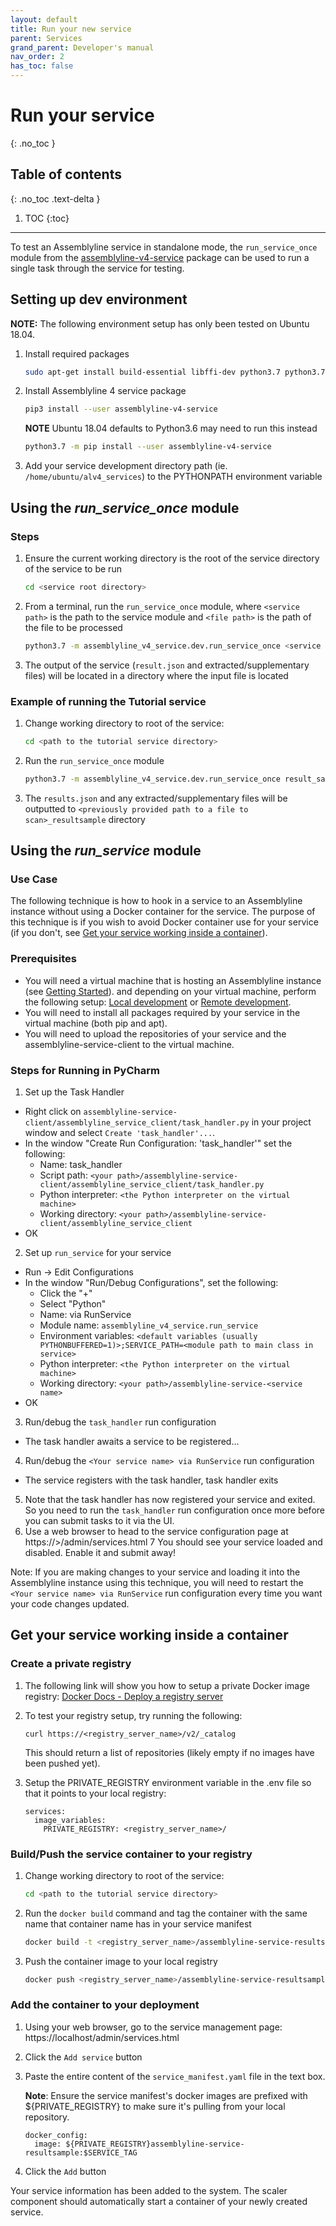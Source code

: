 ```yaml
---
layout: default
title: Run your new service
parent: Services
grand_parent: Developer's manual
nav_order: 2
has_toc: false
---
```


# Run your service
{: .no_toc }


## Table of contents
{: .no_toc .text-delta }

1. TOC
{:toc}

---

To test an Assemblyline service in standalone mode, the
`run_service_once` module from the [assemblyline-v4-service](https://pypi.org/project/assemblyline-v4-service/) package
can be used to run a single task through the service for testing.

## Setting up dev environment
**NOTE:** The following environment setup has only been tested on Ubuntu 18.04.

1. Install required packages

    ```bash
    sudo apt-get install build-essential libffi-dev python3.7 python3.7-dev python3-pip automake autoconf libtool libfuzzy-dev
    ```
    
2. Install Assemblyline 4 service package

    ```bash
    pip3 install --user assemblyline-v4-service
    ```
    **NOTE** Ubuntu 18.04 defaults to Python3.6 may need to run this instead 
    ```bash
    python3.7 -m pip install --user assemblyline-v4-service
    ```
3. Add your service development directory path (ie. `/home/ubuntu/alv4_services`) to the PYTHONPATH environment variable

## Using the *run_service_once* module
### Steps
1. Ensure the current working directory is the root of the service directory of the service to be run

    ```bash
    cd <service root directory>
   ```
   
2. From a terminal, run the `run_service_once` module, where `<service path>` is the path to the service module and `<file path>` is the path of the file to be processed

    ```bash
   python3.7 -m assemblyline_v4_service.dev.run_service_once <service path> <file path>
   ```
   
3. The output of the service (`result.json` and extracted/supplementary files) will be located in a directory where the
   input file is located 
   
### Example of running the Tutorial service
1. Change working directory to root of the service:

    ```bash
   cd <path to the tutorial service directory>
   ```
   
2. Run the `run_service_once` module

    ```bash
    python3.7 -m assemblyline_v4_service.dev.run_service_once result_sample.ResultSample <path to a file to scan>
   ```
   
3. The `results.json` and any extracted/supplementary files will be outputted to `<previously provided path to a file to scan>_resultsample` directory

## Using the *run_service* module
### Use Case
The following technique is how to hook in a service to an Assemblyline instance without using a Docker container for the service.
The purpose of this technique is if you wish to avoid Docker container use for your service (if you don't, see 
[Get your service working inside a container](https://cybercentrecanada.github.io/assemblyline4_docs/docs/developer_manual/services/run_your_service.html#get-your-service-working-inside-a-container)).

### Prerequisites
- You will need a virtual machine that is hosting an Assemblyline instance (see [Getting Started](https://cybercentrecanada.github.io/assemblyline4_docs/docs/developer_manual/Assemblyline/getting_started.html)).
and depending on your virtual machine, perform the following setup: [Local development](https://cybercentrecanada.github.io/assemblyline4_docs/docs/developer_manual/Assemblyline/local_development.html) or 
[Remote development](https://cybercentrecanada.github.io/assemblyline4_docs/docs/developer_manual/Assemblyline/remote_development.html).
- You will need to install all packages required by your service in the virtual machine (both pip and apt).
- You will need to upload the repositories of your service and the assemblyline-service-client to the virtual machine.

### Steps for Running in PyCharm
1. Set up the Task Handler
- Right click on `assemblyline-service-client/assemblyline_service_client/task_handler.py` in your project window and select `Create 'task_handler'...`.
- In the window "Create Run Configuration: 'task_handler'" set the following:
  - Name: task_handler
  - Script path: `<your path>/assemblyline-service-client/assemblyline_service_client/task_handler.py`
  - Python interpreter: `<the Python interpreter on the virtual machine>`
  - Working directory: `<your path>/assemblyline-service-client/assemblyline_service_client`
- OK

2. Set up `run_service` for your service
- Run -> Edit Configurations
- In the window "Run/Debug Configurations", set the following:
  - Click the "+"
  - Select "Python"
  - Name: <Your service name> via RunService
  - Module name: `assemblyline_v4_service.run_service`
  - Environment variables: `<default variables (usually PYTHONBUFFERED=1)>;SERVICE_PATH=<module path to main class in service>`
  - Python interpreter: `<the Python interpreter on the virtual machine>`
  - Working directory: `<your path>/assemblyline-service-<service name>`
- OK

3. Run/debug the `task_handler` run configuration
- The task handler awaits a service to be registered...
4. Run/debug the `<Your service name> via RunService` run configuration
- The service registers with the task handler, task handler exits
5. Note that the task handler has now registered your service and exited. So you need to 
run the `task_handler` run configuration once more before you can submit tasks to it via the UI.
6. Use a web browser to head to the service configuration page at https://<virtual machine IP>>/admin/services.html
7 You should see your service loaded and disabled. Enable it and submit away!

Note: If you are making changes to your service and loading it into the Assemblyline instance using this technique, 
you will need to restart the `<Your service name> via RunService` run configuration every time you want your code changes
updated.

## Get your service working inside a container

### Create a private registry
1. The following link will show you how to setup a private Docker image registry: 
[Docker Docs - Deploy a registry server](https://docs.docker.com/registry/deploying/)

2. To test your registry setup, try running the following:
    ```
   curl https://<registry_server_name>/v2/_catalog
    ```
   This should return a list of repositories (likely empty if no images have been pushed yet).
3. Setup the PRIVATE_REGISTRY environment variable in the .env file so that it points to your local registry:
    ```
    services:
      image_variables:
        PRIVATE_REGISTRY: <registry_server_name>/
    ```

### Build/Push the service container to your registry
1. Change working directory to root of the service:

    ```bash
   cd <path to the tutorial service directory>
   ```
   
2. Run the `docker build` command and tag the container with the same name that container name has in your service manifest

    ```bash
    docker build -t <registry_server_name>/assemblyline-service-resultsample .
   ```
3. Push the container image to your local registry

    ```bash
    docker push <registry_server_name>/assemblyline-service-resultsample
   ```

### Add the container to your deployment

1. Using your web browser, go to the service management page: https://localhost/admin/services.html
2. Click the `Add service` button
3. Paste the entire content of the `service_manifest.yaml` file in the text box.

    **Note**: Ensure the service manifest's docker images are prefixed with ${PRIVATE_REGISTRY} to make sure it's pulling from your local repository.
    ```
    docker_config:
      image: ${PRIVATE_REGISTRY}assemblyline-service-resultsample:$SERVICE_TAG
    ```

4. Click the `Add` button

Your service information has been added to the system. The scaler component should automatically start a container of your newly created service.


